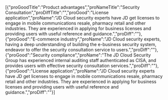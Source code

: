 [{"proGoodTitle":"Product advantages","proNameTitle":"Security Consultation","proDiffTitle":"","proGood":"License application","proName":"JD Cloud security experts have JD get licenses to engage in mobile communications resale, pharmacy retail and other industries. They are experienced in applying for business licenses and providing users with useful reference and guidance.","proDiff":""},{"proGood":"E-commerce industry","proName":"JD Cloud security experts, having a deep understanding of building the e-business security system, endeavor to offer the security consultation service to users.","proDiff":""},{"proGood":"Security compliance","proName":"The JD Cloud Security Group has experienced internal auditing staff authenticated as CISA, and provides users with effective security consultation services.","proDiff":""},{"proGood":"License application","proName":"JD Cloud security experts have JD get licenses to engage in mobile communications resale, pharmacy retail and other industries. They are experienced in applying for business licenses and providing users with useful reference and guidance.","proDiff":""}]